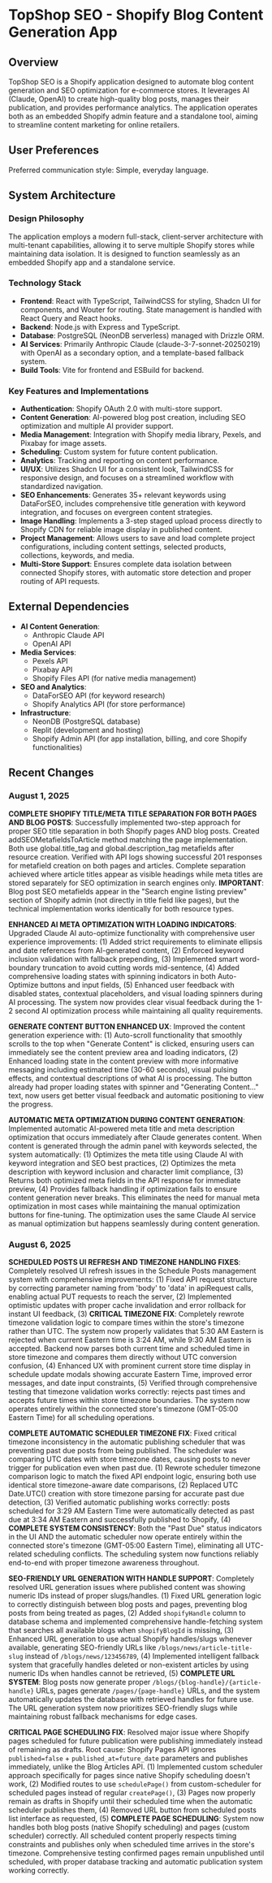 # TopShop SEO - Shopify Blog Content Generation App

## Overview
TopShop SEO is a Shopify application designed to automate blog content generation and SEO optimization for e-commerce stores. It leverages AI (Claude, OpenAI) to create high-quality blog posts, manages their publication, and provides performance analytics. The application operates both as an embedded Shopify admin feature and a standalone tool, aiming to streamline content marketing for online retailers.

## User Preferences
Preferred communication style: Simple, everyday language.

## System Architecture

### Design Philosophy
The application employs a modern full-stack, client-server architecture with multi-tenant capabilities, allowing it to serve multiple Shopify stores while maintaining data isolation. It is designed to function seamlessly as an embedded Shopify app and a standalone service.

### Technology Stack
- **Frontend**: React with TypeScript, TailwindCSS for styling, Shadcn UI for components, and Wouter for routing. State management is handled with React Query and React hooks.
- **Backend**: Node.js with Express and TypeScript.
- **Database**: PostgreSQL (NeonDB serverless) managed with Drizzle ORM.
- **AI Services**: Primarily Anthropic Claude (claude-3-7-sonnet-20250219) with OpenAI as a secondary option, and a template-based fallback system.
- **Build Tools**: Vite for frontend and ESBuild for backend.

### Key Features and Implementations
- **Authentication**: Shopify OAuth 2.0 with multi-store support.
- **Content Generation**: AI-powered blog post creation, including SEO optimization and multiple AI provider support.
- **Media Management**: Integration with Shopify media library, Pexels, and Pixabay for image assets.
- **Scheduling**: Custom system for future content publication.
- **Analytics**: Tracking and reporting on content performance.
- **UI/UX**: Utilizes Shadcn UI for a consistent look, TailwindCSS for responsive design, and focuses on a streamlined workflow with standardized navigation.
- **SEO Enhancements**: Generates 35+ relevant keywords using DataForSEO, includes comprehensive title generation with keyword integration, and focuses on evergreen content strategies.
- **Image Handling**: Implements a 3-step staged upload process directly to Shopify CDN for reliable image display in published content.
- **Project Management**: Allows users to save and load complete project configurations, including content settings, selected products, collections, keywords, and media.
- **Multi-Store Support**: Ensures complete data isolation between connected Shopify stores, with automatic store detection and proper routing of API requests.

## External Dependencies

- **AI Content Generation**:
    - Anthropic Claude API
    - OpenAI API
- **Media Services**:
    - Pexels API
    - Pixabay API
    - Shopify Files API (for native media management)
- **SEO and Analytics**:
    - DataForSEO API (for keyword research)
    - Shopify Analytics API (for store performance)
- **Infrastructure**:
    - NeonDB (PostgreSQL database)
    - Replit (development and hosting)
    - Shopify Admin API (for app installation, billing, and core Shopify functionalities)

## Recent Changes

### August 1, 2025
**COMPLETE SHOPIFY TITLE/META TITLE SEPARATION FOR BOTH PAGES AND BLOG POSTS**: Successfully implemented two-step approach for proper SEO title separation in both Shopify pages AND blog posts. Created addSEOMetafieldsToArticle method matching the page implementation. Both use global.title_tag and global.description_tag metafields after resource creation. Verified with API logs showing successful 201 responses for metafield creation on both pages and articles. Complete separation achieved where article titles appear as visible headings while meta titles are stored separately for SEO optimization in search engines only. **IMPORTANT**: Blog post SEO metafields appear in the "Search engine listing preview" section of Shopify admin (not directly in title field like pages), but the technical implementation works identically for both resource types.

**ENHANCED AI META OPTIMIZATION WITH LOADING INDICATORS**: Upgraded Claude AI auto-optimize functionality with comprehensive user experience improvements: (1) Added strict requirements to eliminate ellipsis and date references from AI-generated content, (2) Enforced keyword inclusion validation with fallback prepending, (3) Implemented smart word-boundary truncation to avoid cutting words mid-sentence, (4) Added comprehensive loading states with spinning indicators in both Auto-Optimize buttons and input fields, (5) Enhanced user feedback with disabled states, contextual placeholders, and visual loading spinners during AI processing. The system now provides clear visual feedback during the 1-2 second AI optimization process while maintaining all quality requirements.

**GENERATE CONTENT BUTTON ENHANCED UX**: Improved the content generation experience with: (1) Auto-scroll functionality that smoothly scrolls to the top when "Generate Content" is clicked, ensuring users can immediately see the content preview area and loading indicators, (2) Enhanced loading state in the content preview with more informative messaging including estimated time (30-60 seconds), visual pulsing effects, and contextual descriptions of what AI is processing. The button already had proper loading states with spinner and "Generating Content..." text, now users get better visual feedback and automatic positioning to view the progress.

**AUTOMATIC META OPTIMIZATION DURING CONTENT GENERATION**: Implemented automatic AI-powered meta title and meta description optimization that occurs immediately after Claude generates content. When content is generated through the admin panel with keywords selected, the system automatically: (1) Optimizes the meta title using Claude AI with keyword integration and SEO best practices, (2) Optimizes the meta description with keyword inclusion and character limit compliance, (3) Returns both optimized meta fields in the API response for immediate preview, (4) Provides fallback handling if optimization fails to ensure content generation never breaks. This eliminates the need for manual meta optimization in most cases while maintaining the manual optimization buttons for fine-tuning. The optimization uses the same Claude AI service as manual optimization but happens seamlessly during content generation.

### August 6, 2025
**SCHEDULED POSTS UI REFRESH AND TIMEZONE HANDLING FIXES**: Completely resolved UI refresh issues in the Schedule Posts management system with comprehensive improvements: (1) Fixed API request structure by correcting parameter naming from 'body' to 'data' in apiRequest calls, enabling actual PUT requests to reach the server, (2) Implemented optimistic updates with proper cache invalidation and error rollback for instant UI feedback, (3) **CRITICAL TIMEZONE FIX**: Completely rewrote timezone validation logic to compare times within the store's timezone rather than UTC. The system now properly validates that 5:30 AM Eastern is rejected when current Eastern time is 3:24 AM, while 9:30 AM Eastern is accepted. Backend now parses both current time and scheduled time in store timezone and compares them directly without UTC conversion confusion, (4) Enhanced UX with prominent current store time display in schedule update modals showing accurate Eastern Time, improved error messages, and date input constraints, (5) Verified through comprehensive testing that timezone validation works correctly: rejects past times and accepts future times within store timezone boundaries. The system now operates entirely within the connected store's timezone (GMT-05:00 Eastern Time) for all scheduling operations.

**COMPLETE AUTOMATIC SCHEDULER TIMEZONE FIX**: Fixed critical timezone inconsistency in the automatic publishing scheduler that was preventing past due posts from being published. The scheduler was comparing UTC dates with store timezone dates, causing posts to never trigger for publication even when past due. (1) Rewrote scheduler timezone comparison logic to match the fixed API endpoint logic, ensuring both use identical store timezone-aware date comparisons, (2) Replaced UTC Date.UTC() creation with store timezone parsing for accurate past due detection, (3) Verified automatic publishing works correctly: posts scheduled for 3:29 AM Eastern Time were automatically detected as past due at 3:34 AM Eastern and successfully published to Shopify, (4) **COMPLETE SYSTEM CONSISTENCY**: Both the "Past Due" status indicators in the UI AND the automatic scheduler now operate entirely within the connected store's timezone (GMT-05:00 Eastern Time), eliminating all UTC-related scheduling conflicts. The scheduling system now functions reliably end-to-end with proper timezone awareness throughout.

**SEO-FRIENDLY URL GENERATION WITH HANDLE SUPPORT**: Completely resolved URL generation issues where published content was showing numeric IDs instead of proper slugs/handles. (1) Fixed URL generation logic to correctly distinguish between blog posts and pages, preventing blog posts from being treated as pages, (2) Added `shopifyHandle` column to database schema and implemented comprehensive handle-fetching system that searches all available blogs when `shopifyBlogId` is missing, (3) Enhanced URL generation to use actual Shopify handles/slugs whenever available, generating SEO-friendly URLs like `/blogs/news/article-title-slug` instead of `/blogs/news/123456789`, (4) Implemented intelligent fallback system that gracefully handles deleted or non-existent articles by using numeric IDs when handles cannot be retrieved, (5) **COMPLETE URL SYSTEM**: Blog posts now generate proper `/blogs/{blog-handle}/{article-handle}` URLs, pages generate `/pages/{page-handle}` URLs, and the system automatically updates the database with retrieved handles for future use. The URL generation system now prioritizes SEO-friendly slugs while maintaining robust fallback mechanisms for edge cases.

**CRITICAL PAGE SCHEDULING FIX**: Resolved major issue where Shopify pages scheduled for future publication were publishing immediately instead of remaining as drafts. Root cause: Shopify Pages API ignores `published=false` + `published_at=future_date` parameters and publishes immediately, unlike the Blog Articles API. (1) Implemented custom scheduler approach specifically for pages since native Shopify scheduling doesn't work, (2) Modified routes to use `schedulePage()` from custom-scheduler for scheduled pages instead of regular `createPage()`, (3) Pages now properly remain as drafts in Shopify until their scheduled time when the automatic scheduler publishes them, (4) Removed URL button from scheduled posts list interface as requested, (5) **COMPLETE PAGE SCHEDULING**: System now handles both blog posts (native Shopify scheduling) and pages (custom scheduler) correctly. All scheduled content properly respects timing constraints and publishes only when scheduled time arrives in the store's timezone. Comprehensive testing confirmed pages remain unpublished until scheduled, with proper database tracking and automatic publication system working correctly.